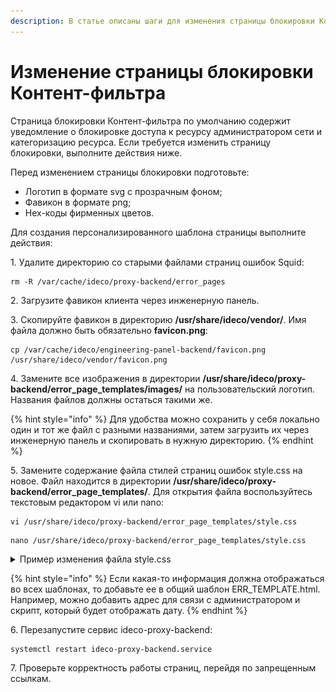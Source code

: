 ```yaml
---
description: В статье описаны шаги для изменения страницы блокировки Контент-фильтра.
---
```


# Изменение страницы блокировки Контент-фильтра

Страница блокировки Контент-фильтра по умолчанию содержит уведомление о блокировке доступа к ресурсу администратором сети и категоризацию ресурса. Если требуется изменить страницу блокировки, выполните действия ниже.

Перед изменением страницы блокировки подготовьте:

* Логотип в формате svg c прозрачным фоном;
* Фавикон в формате png;
* Hex-коды фирменных цветов.
 
Для создания персонализированного шаблона страницы выполните действия:

1\. Удалите директорию со старыми файлами страниц ошибок Squid:

```
rm -R /var/cache/ideco/proxy-backend/error_pages
```

2\. Загрузите фавикон клиента через инженерную панель.

3\. Скопируйте фавикон в директорию **/usr/share/ideco/vendor/**. Имя файла должно быть обязательно **favicon.png**:

```
cp /var/cache/ideco/engineering-panel-backend/favicon.png /usr/share/ideco/vendor/favicon.png
```

4\. Замените все изображения в директории 
**/usr/share/ideco/proxy-backend/error_page_templates/images/** на пользовательский логотип. Названия файлов должны остаться такими же.

{% hint style="info" %}
Для удобства можно сохранить у себя локально один и тот же файл с разными названиями, затем загрузить их через инженерную панель и скопировать в нужную директорию.
{% endhint %}

5\. Замените содержание файла стилей страниц ошибок style.css на новое. Файл находится в директории
**/usr/share/ideco/proxy-backend/error_page_templates/**. Для открытия файла воспользуйтесь текстовым редактором vi или nano:

```
vi /usr/share/ideco/proxy-backend/error_page_templates/style.css
```

```
nano /usr/share/ideco/proxy-backend/error_page_templates/style.css
```

<details>
<summary>Пример изменения файла style.css</summary>

Возьмите в качестве цвета фона #d9d9d9. Измените в файле style.css  строки в секции color, подставив свой цвет:

```
.error {
  background-color: #d9d9d9;
  color: #d9d9d9;
}

.warning {
  background-color: #d9d9d9;
  color: #d9d9d9;
}

.info {
  background-color: #d9d9d9;
  color: #d9d9d9;
}

.success {
  background-color: #d9d9d9;
  color: #d9d9d9;
}
```

Для изменения размера и других параметров шрифта измените секцию body:

```
body {
  padding: 5% 12px;
  box-sizing: border-box;
  overflow: auto;
  background-color: #d9d9d9;
  font-family: "Helvetica Neue", Helvetica, Arial, sans-serif;
  font-size: 13px;
  line-height: 18px;
}
```

Для изменения размера логотипа на нужный измените секцию .icon:

```
.icon {
  width: 300px;
  min-width: 100px;
  height: 80px;
  min-height: 30px;
  margin-right: 50px;
  background-position: center;
  background-size: cover;
}
```

Удалите строки:

```
border-radius: 4px;
  / material ui elevation 3 */
  box-shadow: 0px 3px 3px -2px rgb(0 0 0 / 20%), 0px 3px 4px 0px rgb(0 0 0 / 14%), 0px 1px 8px 0px rgb(0 0 0 / 12%);
```

Пример страницы:

![](/.gitbook/assets/block-page.png)

</details>

{% hint style="info" %}
Если какая-то информация должна отображаться во всех шаблонах, то добавьте ее в общий шаблон ERR_TEMPLATE.html. Например, можно добавить адрес для связи с администратором и скрипт, который будет отображать дату.
{% endhint %}


6\. Перезапустите сервис ideco-proxy-backend:

```
systemctl restart ideco-proxy-backend.service
```

7\. Проверьте корректность работы страниц, перейдя по запрещенным ссылкам.